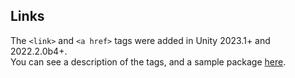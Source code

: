 ## Links
The `<link>` and `<a href>` tags were added in Unity 2023.1+ and 2022.2.0b4+.  
You can see a description of the tags, and a sample package [here](https://forum.unity.com/threads/interacting-with-subsections-of-text.1317933/).